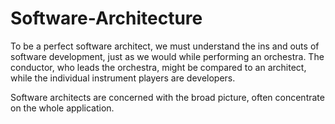 # Software-Architecture

To be a perfect software architect, we must understand the ins and outs of software development, just as we would while performing an orchestra. The conductor, who leads the orchestra, might be compared to an architect, while the individual instrument players are developers.

Software architects are concerned with the broad picture, often concentrate on the whole application.
